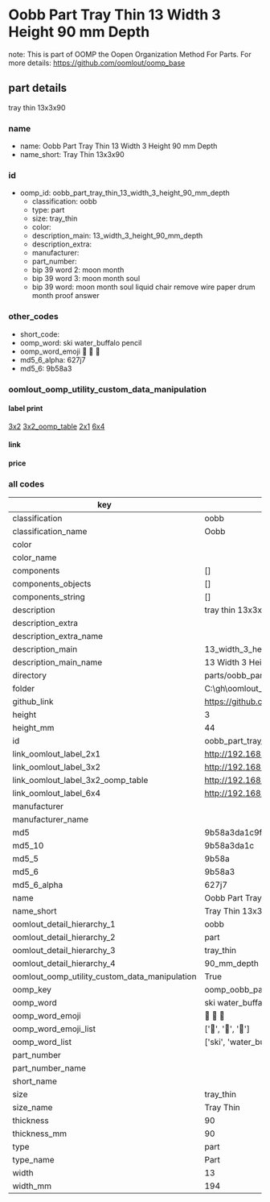 # Oobb Part Tray Thin 13 Width 3 Height 90 mm Depth  

note: This is part of OOMP the Oopen Organization Method For Parts. For more details: https://github.com/oomlout/oomp_base

##  part details
  



tray thin 13x3x90



### name
* name: Oobb Part Tray Thin 13 Width 3 Height 90 mm Depth
* name_short: Tray Thin 13x3x90 
### id
* oomp_id: oobb_part_tray_thin_13_width_3_height_90_mm_depth
  * classification: oobb
  * type: part
  * size: tray_thin
  * color: 
  * description_main: 13_width_3_height_90_mm_depth
  * description_extra: 
  * manufacturer: 
  * part_number: 
  * bip 39 word 2: moon month
  * bip 39 word 3: moon month soul
  * bip 39 word: moon month soul liquid chair remove wire paper drum month proof answer

### other_codes
* short_code: 
* oomp_word: ski water_buffalo pencil
* oomp_word_emoji :ski: :water_buffalo: :pencil:
* md5_6_alpha: 627j7
* md5_6: 9b58a3






### oomlout_oomp_utility_custom_data_manipulation
#### label print
[3x2](http://192.168.1.245:1112/?label=oomp%20627j7)
[3x2_oomp_table](http://192.168.1.108:1112/?label=oomp%20627j7)
[2x1](http://192.168.1.242:1112/?label=oomp%20627j7)
[6x4](http://192.168.1.55:1112/?label=oomp%20627j7)    

#### link

                              

#### price







### all codes 
| key | value |  
| --- | --- |  
| classification | oobb |  
| classification_name | Oobb |  
| color |  |  
| color_name |  |  
| components | [] |  
| components_objects | [] |  
| components_string | [] |  
| description | tray thin 13x3x90 |  
| description_extra |  |  
| description_extra_name |  |  
| description_main | 13_width_3_height_90_mm_depth |  
| description_main_name | 13 Width 3 Height 90 mm Depth |  
| directory | parts/oobb_part_tray_thin_13_width_3_height_90_mm_depth |  
| folder | C:\gh\oomlout_oobb_version_4_generated_parts\things\oobb_part_tray_thin_13_width_3_height_90_mm_depth |  
| github_link | https://github.com/oomlout/oomlout_oomp_part_src/tree/main/parts/oobb_part_tray_thin_13_width_3_height_90_mm_depth |  
| height | 3 |  
| height_mm | 44 |  
| id | oobb_part_tray_thin_13_width_3_height_90_mm_depth |  
| link_oomlout_label_2x1 | http://192.168.1.242:1112/?label=oomp%20627j7 |  
| link_oomlout_label_3x2 | http://192.168.1.245:1112/?label=oomp%20627j7 |  
| link_oomlout_label_3x2_oomp_table | http://192.168.1.108:1112/?label=oomp%20627j7 |  
| link_oomlout_label_6x4 | http://192.168.1.55:1112/?label=oomp%20627j7 |  
| manufacturer |  |  
| manufacturer_name |  |  
| md5 | 9b58a3da1c9fff86d792e8259f63dc7c |  
| md5_10 | 9b58a3da1c |  
| md5_5 | 9b58a |  
| md5_6 | 9b58a3 |  
| md5_6_alpha | 627j7 |  
| name | Oobb Part Tray Thin 13 Width 3 Height 90 mm Depth |  
| name_short | Tray Thin 13x3x90  |  
| oomlout_detail_hierarchy_1 | oobb |  
| oomlout_detail_hierarchy_2 | part |  
| oomlout_detail_hierarchy_3 | tray_thin |  
| oomlout_detail_hierarchy_4 | 90_mm_depth |  
| oomlout_oomp_utility_custom_data_manipulation | True |  
| oomp_key | oomp_oobb_part_tray_thin_13_width_3_height_90_mm_depth |  
| oomp_word | ski water_buffalo pencil |  
| oomp_word_emoji | :ski: :water_buffalo: :pencil: |  
| oomp_word_emoji_list | [':ski:', ':water_buffalo:', ':pencil:'] |  
| oomp_word_list | ['ski', 'water_buffalo', 'pencil'] |  
| part_number |  |  
| part_number_name |  |  
| short_name |  |  
| size | tray_thin |  
| size_name | Tray Thin |  
| thickness | 90 |  
| thickness_mm | 90 |  
| type | part |  
| type_name | Part |  
| width | 13 |  
| width_mm | 194 |  
